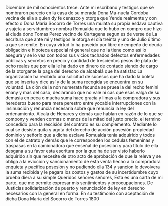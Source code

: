 Dicembre de mil ochocientos trece. Ante mi escribano y testigos que se nombraron parecio en la casa de su merada Dona Ma-nuela Cordoba vecina de ella a quien dy fe cenazco y otorga que
Yende realmente y con efecto o Dona Maria Socorro de Torres una mulata su propia esdava cautiva y sujeta a servidumbres nombra Romualda que lo hubo en compro que hizo al ciuda dono Tomas Perez vecino de Cartagena segun es de verse de
La escritura que ante mi y testigos le otorga el día treinta y uno de Julio último a que se remite. En cuya virtud lo ha poseido por libre de empeño de deuda obligación e hipoteca especial ni general que no la tiene como así lo asegura y se lo vea con todos sus
vicios tachados defectos enfermedades públicas y secretos en precio y cantidad de trescientos pesos de plata de ocho reales que por ella le ha dado en dinero de contado siendo de cargo de la otorgante la paga del derecho de alcabalá que ha satisfac
La organización ha recibido una solicitud de sucesos que ha dado la boleta que se inserta y dice así y de la suma recogida se encuentra en su voluntad.
La ción de la non numerata fecunda se pruea la del recho femini enany y mas del caso, declarando que no vale ni cas que esas valga de su demasia en peca o mucha suma hace gracia y limas a la compradora y sus herederos bueno para mera perestro entre
yocable interrupciones con la insinuación y renuncia necesaria sobre que renuncia la ley del ordenamiento. Alcalá de Henares y demás que hablan en razón de lo que se compony y venden cormas o menos de la mitad del justo precio.
el termino concedido para la rescisión del contrato es su complemento. Mediante lo cual se desiste quita y agota del derecho de acción posesión propiedad dominio y señorío que a dicha esclava Romualda tenia adquirido y todos con el de catrato
y demás que le corresponden los cedulas femeninas y traspasas en la camionadora que enseñal de posesión y para título de ella desgana a su favor esta escritura por la que ha de ser visto haberlo adquirido sin que necesite de otro acto de aprobación de que la releva y se
obliga a la eviccion y sancionamiento de esta venta hecho a la compradora enquieta y pacifica posesión y no pudiendo ella 134 y sancion le devolvera la suma recibida y le pagara los costos y gastos de su incertidumbre cuyo prueba diera a su simple
Queridos señores señores, Esta es una carta de mi parte, que me permite expresar mis sentimientos y preocupaciones.
De Justicias solidarización de puerto y renunciación de ley en derecho necesarios con la general en forma. En su testimonio con aceptación de dicha Dona Maria del Socorro de Torres 1800
